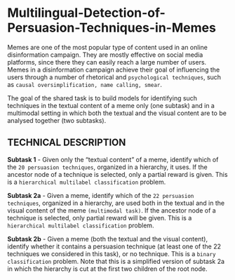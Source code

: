 # Multilingual-Detection-of-Persuasion-Techniques-in-Memes



Memes are one of the most popular type of content used in an online disinformation campaign. They are mostly effective on social media platforms, since there they can easily reach a large number of users. Memes in a disinformation campaign achieve their goal of influencing the users through a number of rhetorical and `psychological techniques`, such as `causal oversimplification, name calling, smear`.

The goal of the shared task is to build models for identifying such techniques in the textual content of a meme only (one subtask) and in a multimodal setting in which both the textual and the visual content are to be analysed together (two subtasks).

## TECHNICAL DESCRIPTION

**Subtask 1** - Given only the “textual content” of a meme, identify which of the `20 persuasion techniques`, organized in a hierarchy, it uses. If the ancestor node of a technique is selected, only a partial reward is given. This is a `hierarchical multilabel classification` problem.

**Subtask 2a** - Given a meme, identify which of the `22 persuasion techniques`, organized in a hierarchy, are used both in the textual and in the visual content of the meme `(multimodal task)`. If the ancestor node of a technique is selected, only partial reward will be given. This is a `hierarchical multilabel classification` problem.

**Subtask 2b** - Given a meme (both the textual and the visual content), identify whether it contains a persuasion technique (at least one of the 22 techniques we considered in this task), or no technique. This is a `binary classification` problem. Note that this is a simplified version of subtask 2a in which the hierarchy is cut at the first two children of the root node.

